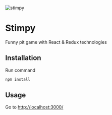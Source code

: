 ![stimpy](https://res.cloudinary.com/htjuqerw2/image/upload/v1593199035/pits-team_sstabv.png)

# Stimpy

Funny pit game with React & Redux technologies

## Installation

Run command

```bash
npm install
```

## Usage

Go to [http://localhost:3000/](http://localhost:3000/)

##

